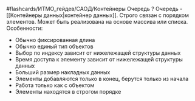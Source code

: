 #flashcards/ИТМО_гейдев/САОД/Контейнеры
Очередь
?
Очередь - [[Контейнеры данных|контейнер данных]]. Строго связан с порядком элементов. Может быть реализована на основе массива или списка.
Особенности:
- Обычно фиксированная длина
- Обычно единый тип объектов
- Выбор по индексу зависит от нижележащей структуры данных
- Время доступа к элементу зависит от нижележащей структуры данных
- Больший размер накладных данных
- Элементы добавляются только в конец, берутся только из начала
- Работа только как с объектом
- Элементы находятся в строгом порядке
